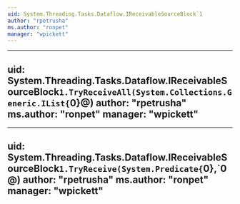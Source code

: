 ```yaml
---
uid: System.Threading.Tasks.Dataflow.IReceivableSourceBlock`1
author: "rpetrusha"
ms.author: "ronpet"
manager: "wpickett"
---
```


---
uid: System.Threading.Tasks.Dataflow.IReceivableSourceBlock`1.TryReceiveAll(System.Collections.Generic.IList{`0}@)
author: "rpetrusha"
ms.author: "ronpet"
manager: "wpickett"
---

---
uid: System.Threading.Tasks.Dataflow.IReceivableSourceBlock`1.TryReceive(System.Predicate{`0},`0@)
author: "rpetrusha"
ms.author: "ronpet"
manager: "wpickett"
---
